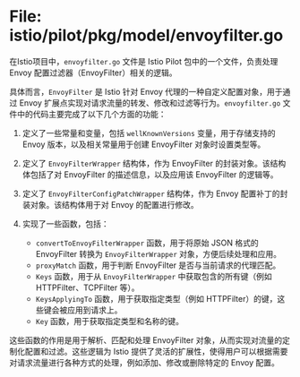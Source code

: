 # File: istio/pilot/pkg/model/envoyfilter.go

在Istio项目中，`envoyfilter.go` 文件是 Istio Pilot 包中的一个文件，负责处理 Envoy 配置过滤器（EnvoyFilter）相关的逻辑。

具体而言，`EnvoyFilter` 是 Istio 针对 Envoy 代理的一种自定义配置对象，用于通过 Envoy 扩展点实现对请求流量的转发、修改和过滤等行为。`envoyfilter.go` 文件中的代码主要完成了以下几个方面的功能：

1. 定义了一些常量和变量，包括 `wellKnownVersions` 变量，用于存储支持的 Envoy 版本，以及相关常量用于创建 EnvoyFilter 对象时设置类型等。

2. 定义了 `EnvoyFilterWrapper` 结构体，作为 EnvoyFilter 的封装对象。该结构体包括了对 EnvoyFilter 的描述信息，以及应用该 EnvoyFilter 的逻辑等。

3. 定义了 `EnvoyFilterConfigPatchWrapper` 结构体，作为 Envoy 配置补丁的封装对象。该结构体用于对 Envoy 的配置进行修改。

4. 实现了一些函数，包括：

   - `convertToEnvoyFilterWrapper` 函数，用于将原始 JSON 格式的 EnvoyFilter 转换为 `EnvoyFilterWrapper` 对象，方便后续处理和应用。
   - `proxyMatch` 函数，用于判断 EnvoyFilter 是否与当前请求的代理匹配。
   - `Keys` 函数，用于从 `EnvoyFilterWrapper` 中获取包含的所有键（例如 HTTPFilter、TCPFilter 等）。
   - `KeysApplyingTo` 函数，用于获取指定类型（例如 HTTPFilter）的键，这些键会被应用到请求上。
   - `Key` 函数，用于获取指定类型和名称的键。

这些函数的作用是用于解析、匹配和处理 EnvoyFilter 对象，从而实现对流量的定制化配置和过滤。这些逻辑为 Istio 提供了灵活的扩展性，使得用户可以根据需要对请求流量进行各种方式的处理，例如添加、修改或删除特定的 Envoy 配置。

